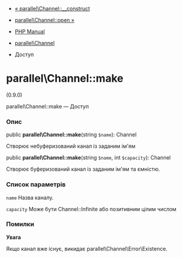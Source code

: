 - [« parallel\Channel::\_\_construct](parallel-channel.construct.md)
- [parallel\Channel::open »](parallel-channel.open.md)

- [PHP Manual](index.md)
- [parallel\Channel](class.parallel-channel.md)
- Доступ

# parallel\Channel::make

(0.9.0)

parallel\Channel::make — Доступ

### Опис

public **parallel\Channel::make**(string `$name`): Channel

Створює небуферизований канал із заданим ім'ям

public **parallel\Channel::make**(string `$name`, int `$capacity`):
Channel

Створює буферизований канал із заданим ім'ям та ємністю.

### Список параметрів

`name`
Назва каналу.

`capacity`
Може бути Channel::Infinite або позитивним цілим числом

### Помилки

**Увага**

Якщо канал вже існує, викидає parallel\Channel\Error\Existence.
